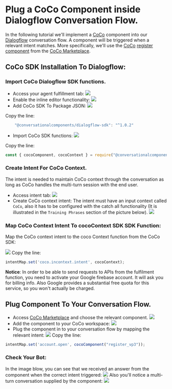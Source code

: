 # Plug a CoCo Component inside Dialogflow Conversation Flow.

In the following tutorial we'll implement a [CoCo](http://conversationalcomponents.com/ "CoCo")
component into our [Dialogflow](https://dialogflow.cloud.google.com/ "Dialogflow")
conversation flow. A component will be triggered when a relevant intent matches.
More specifically, we'll use the [CoCo](http://conversationalcomponents.com/ "CoCo") [register component](https://marketplace.conversationalcomponents.com/blueprint/register_vp3 "register component")
from the [CoCo Marketplace](https://marketplace.conversationalcomponents.com/ "CoCo Marketplace").


## CoCo SDK Installation To Dialogflow:


### Import CoCo Dialogflow SDK functions.
* Access your agent fulfillment tab:
![](./screenshots/plug_coco_component_inside_dialogflow_conversation/1_fulfillment_tab.png)
* Enable the inline editor functionality:
![](./screenshots/plug_coco_component_inside_dialogflow_conversation/2_enable_inline_editor.png)
* Add CoCo SDK To Package JSON:
![](./screenshots/plug_coco_component_inside_dialogflow_conversation/3_add_coco_sdk_to_package_json.png)

Copy the line:
```javascript
    "@conversationalcomponents/dialogflow-sdk": "^1.0.2"
```
* Import CoCo SDK functions:
![](./screenshots/plug_coco_component_inside_dialogflow_conversation/4_import_coco_dialogflow_sdk.png)

Copy the line:
```javascript
const { cocoComponent, cocoContext } = require("@conversationalcomponents/dialogflow-sdk");
```

### Create Intent For CoCo Context.
The intent is needed to maintain CoCo context through the conversation as long as
CoCo handles the multi-turn session with the end user.
* Access intent tab:
![](./screenshots/plug_coco_component_inside_dialogflow_conversation/5_intent_tab.png)
* Create CoCo context intent:
The intent must have an input context called `CoCo`, also it has to be configured with
the catch all functionality (It is illustrated in the `Training Phrases` section of the picture below).
![](./screenshots/plug_coco_component_inside_dialogflow_conversation/6_create_coco_context_intent.png)


### Map CoCo Context Intent To cocoContext SDK SDK Function:
Map the CoCo context intent to the coco Context function from the CoCo SDK:

![](./screenshots/plug_coco_component_inside_dialogflow_conversation/7_map_coco_intent_to_coco_context_function.png)
Copy the line:
```javascript
intentMap.set('coco.incontext.intent', cocoContext);
```

**Notice**: In order to be able to send requests to APIs from the fulfilment function,
you need to activate your Google firebase account. It will ask you for billing info.
Also Google provides a substantial free quota for this service, so you won't actually be charged.

## Plug Component To Your Conversation Flow.
* Access [CoCo Marketplace](https://marketplace.conversationalcomponents.com/ "CoCo Marketplace") and choose the relevant component.
![](./screenshots/plug_coco_component_inside_dialogflow_conversation/8_register_component.png)
* Add the component to your CoCo workspace:
![](./screenshots/plug_coco_component_inside_dialogflow_conversation/9_add_component.png)
* Plug the component in to your conversation flow by mapping the relevant intent:
![](./screenshots/plug_coco_component_inside_dialogflow_conversation/10_plug_component.png)
Copy the line:
```javascript
intentMap.set('account.open', cocoComponent("register_vp3"));
```

### Check Your Bot:
In the image blow, you can see that we received an answer from the component
when the correct intent triggered:
![](./screenshots/plug_coco_component_inside_dialogflow_conversation/11_flow_test.png)
Also you'll notice a multi-turn conversation supplied by the component:
![](./screenshots/plug_coco_component_inside_dialogflow_conversation/12_flow_test_2.png)

